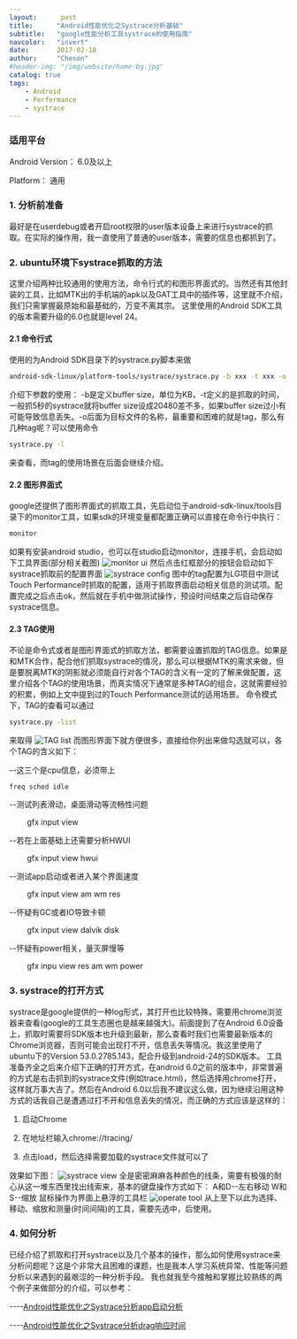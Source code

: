 ```yaml
---
layout:      post
title:      "Android性能优化之Systrace分析基础"
subtitle:   "google性能分析工具systrace的使用指南"
navcolor:   "invert"
date:       2017-02-18
author:     "Cheson"
#header-img: "/img/website/home-bg.jpg"
catalog: true
tags:
    - Android
    - Performance
    - systrace
---
```


### 适用平台

Android Version： 6.0及以上

Platform： 通用

### 1. 分析前准备

最好是在userdebug或者开启root权限的user版本设备上来进行systrace的抓取。在实际的操作用，我一直使用了普通的user版本，需要的信息也都抓到了。

### 2. ubuntu环境下systrace抓取的方法

这里介绍两种比较通用的使用方法，命令行式的和图形界面式的。当然还有其他封装的工具，比如MTK出的手机端的apk以及GAT工具中的插件等，这里就不介绍，我们只需掌握最原始和最基础的，万变不离其宗。
这里使用的Android SDK工具的版本需要升级的6.0也就是level 24。

#### 2.1 命令行式

使用的为Android SDK目录下的systrace.py脚本来做

```Bash
android-sdk-linux/platform-tools/systrace/systrace.py -b xxx -t xxx -o trace.html <tag>
```
介绍下参数的使用：
-b是定义buffer size，单位为KB，-t定义的是抓取的时间，一般抓5秒的systrace就将buffer size设成20480差不多，如果buffer size过小有可能导致信息丢失。-o后面为目标文件的名称，最重要和困难的就是tag，那么有几种tag呢？可以使用命令

```Bash
systrace.py -l
```
来查看，而tag的使用场景在后面会继续介绍。

#### 2.2 图形界面式

google还提供了图形界面式的抓取工具，先启动位于android-sdk-linux/tools目录下的monitor工具，如果sdk的环境变量都配置正确可以直接在命令行中执行：

```Bash
monitor
```
如果有安装android studio，也可以在studio启动monitor，连接手机，会启动如下工具界面(部分相关截图)
![monitor ui](https:chendongqi.github.io/blog/img/2017-02-18-systrace_base/monitor_ui.png)
然后点击红框部分的按钮会启动如下systrace抓取前的配置界面
![systrace config](https:chendongqi.github.io/blog/img/2017-02-18-systrace_base/systrace_config.png)
图中的tag配置为LG项目中测试Touch Performance时抓取的配置，适用于抓取界面启动相关信息的测试项。配置完成之后点击ok，然后就在手机中做测试操作，预设时间结束之后自动保存systrace信息。

#### 2.3 TAG使用

不论是命令式或者是图形界面式的抓取方法，都需要设置抓取的TAG信息。如果是和MTK合作，配合他们抓取systrace的情况，那么可以根据MTK的需求来做，但是要脱离MTK的阴影就必须能自行对各个TAG的含义有一定的了解来做配置，这里介绍各个TAG的使用场景，而真实情况下通常是多种TAG的组合，这就需要经验的积累，例如上文中提到过的Touch Performance测试的适用场景。
命令模式下，TAG的查看可以通过

```Bash
systrace.py -list
```
来取得
![TAG list](https:chendongqi.github.io/blog/img/2017-02-18-systrace_base/tag_list.png)
而图形界面下就方便很多，直接给你列出来做勾选就可以，各个TAG的含义如下：

--这三个是cpu信息，必须带上

    freq sched idle

--测试列表滑动，桌面滑动等流畅性问题

&emsp;&emsp;    gfx input view

--若在上面基础上还需要分析HWUI

&emsp;&emsp;    gfx input view hwui

--测试app启动或者进入某个界面速度

&emsp;&emsp;    gfx input view am wm res

--怀疑有GC或者IO导致卡顿

&emsp;&emsp;    gfx input view dalvik disk

--怀疑有power相关，量灭屏慢等

&emsp;&emsp;    gfx inpu view res am wm power


### 3. systrace的打开方式

systrace是google提供的一种log形式，其打开也比较特殊，需要用chrome浏览器来查看(google的工具生态圈也是越来越强大)。前面提到了在Android 6.0设备上，抓取时需要将SDK版本也升级到最新，那么查看时我们也需要最新版本的Chrome浏览器，否则可能会出现打不开，信息丢失等情况。我这里使用了ubuntu下的Version 53.0.2785.143，配合升级到android-24的SDK版本。
工具准备齐全之后来介绍下正确的打开方式，在android 6.0之前的版本中，非常普遍的方式是右击抓到的systrace文件(例如trace.html)，然后选择用chrome打开，这样就万事大吉了。然后在Android 6.0以后我不建议这么做，因为继续沿用这种方式的话我自己是遭遇过打不开和信息丢失的情况，而正确的方式应该是这样的：

1. 启动Chrome

2. 在地址栏输入chrome://tracing/

3. 点击load，然后选择需要加载的systrace文件就可以了

效果如下图：
![systrace view](https:chendongqi.github.io/blog/img/2017-02-18-systrace_base/systrace_view.png)
全是密密麻麻各种颜色的线条，需要有极强的耐心从这一堆东西里找出线索来，基本的键盘操作方式如下：
A和D--左右移动
W和S--缩放
鼠标操作为界面上悬浮的工具栏
![operate tool](https:chendongqi.github.io/blog/img/2017-02-18-systrace_base/operate_tool.png)
从上至下以此为选择、移动、缩放和测量(时间间隔)的工具，需要先选中，后使用。

### 4. 如何分析

已经介绍了抓取和打开systrace以及几个基本的操作，那么如何使用systrace来分析问题呢？这是个非常大且困难的课题，也是我本人学习系统异常、性能等问题分析以来遇到的最艰涩的一种分析手段。
我也就我至今接触和掌握比较熟练的两个例子来做部分的介绍，可以参考：


----[Android性能优化之Systrace分析app启动分析](https://chendongqi.github.io/blog/2017/02/18/systrace_appLauncher)

----[Android性能优化之Systrace分析drag响应时间](https://chendongqi.github.io/blog/2017/02/18/systrace_drag)       
